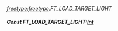 _[freetype](../../modules/freetype/freetype-module.md):[freetype](../../modules/freetype/freetype-module.md).FT\_LOAD\_TARGET\_LIGHT_
##### Const FT\_LOAD\_TARGET\_LIGHT:[Int](../../modules/wonkey/wonkey-types-int.md)
